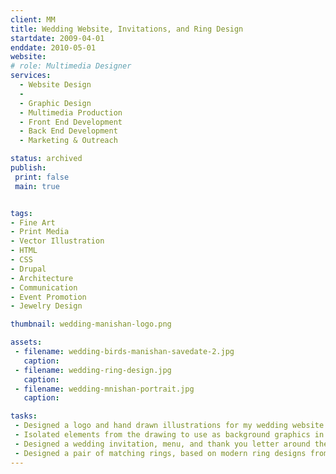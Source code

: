 ```yaml
---
client: MM
title: Wedding Website, Invitations, and Ring Design
startdate: 2009-04-01
enddate: 2010-05-01
website: 
# role: Multimedia Designer
services:
  - Website Design
  -  
  - Graphic Design
  - Multimedia Production
  - Front End Development
  - Back End Development
  - Marketing & Outreach

status: archived
publish: 
 print: false
 main: true


tags:
- Fine Art
- Print Media
- Vector Illustration
- HTML
- CSS
- Drupal
- Architecture
- Communication
- Event Promotion
- Jewelry Design

thumbnail: wedding-manishan-logo.png

assets: 
 - filename: wedding-birds-manishan-savedate-2.jpg
   caption: 
 - filename: wedding-ring-design.jpg
   caption: 
 - filename: wedding-mnishan-portrait.jpg
   caption: 

tasks: 
 - Designed a logo and hand drawn illustrations for my wedding website and printed invitations.
 - Isolated elements from the drawing to use as background graphics in a responsive website layout. 
 - Designed a wedding invitation, menu, and thank you letter around the same drawing.
 - Designed a pair of matching rings, based on modern ring designs from the 70s and 80s.
---
```

